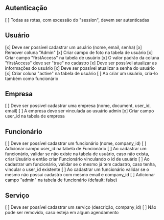 ## Autenticação
[ ] Todas as rotas, com excessão do "session", devem ser autenticadas

## Usuário
[x] Deve ser possível cadastrar um usuário (nome, email, senha)
[x] Remover coluna "Admin"
[x] Criar campo de foto na tabela de usuário
[x] Criar campo "firstAccess" na tabela de usuário
[x] O valor padrão da coluna "firstAccess" deve ser "true" no cadastro
[x] Deve ser possível atualizar as informações do usuário
[x] Deve ser possível atualizar a senha do usuário
[x] Criar coluna "active" na tabela de usuário 
[ ] Ao criar um usuário, cria-lo também como funcionário

## Empresa
[ ] Deve ser possivel cadastrar uma empresa (nome, document, user_id, email)
[ ] A empresa deve ser vinculada ao usuário admin
[x] Criar campo user_id na tabela de empresa

## Funcionário
[ ] Deve ser possível cadastrar um funcionário (nome, company_id)
[ ] Adicionar campo user_id na tabela de Funcionário 
[ ] Ao cadastrar um funcionário, validar se não existe na tabela de usuário, caso
    não exista, criar Usuário e então criar Funcionário vinculando o id de usuário
[ ] Ao cadastrar um funcionário, validar se o mesmo já tem cadastro, caso
    tenha, vincular o user_id existente
[ ] Ao cadastrar um funcionário validar se o mesmo não possui cadastro com mesmo 
    email e company_id
[ ] Adicionar campo "admin" na tabela de funcionário (default: false)

## Serviço
[ ] Deve ser possível cadastrar um serviço (descrição, company_id)
[ ] Não pode ser removido, caso esteja em algum agendamento

